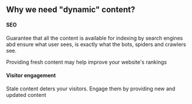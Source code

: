 ## Why we need "dynamic" content?

#### SEO
Guarantee that all the content is available for indexing by search engines abd ensure what user sees, is exactly what the bots, spiders and crawlers see.

Providing fresh content may help improve your website's rankings

#### Visitor engagement
Stale content deters your visitors. Engage them by providing new and updated content